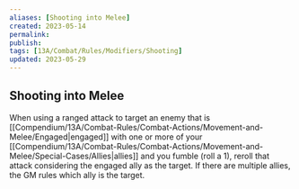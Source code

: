 ```yaml
---
aliases: [Shooting into Melee]
created: 2023-05-14
permalink: 
publish: 
tags: [13A/Combat/Rules/Modifiers/Shooting]
updated: 2023-05-29
---
```


## Shooting into Melee

When using a ranged attack to target an enemy that is [[Compendium/13A/Combat-Rules/Combat-Actions/Movement-and-Melee/Engaged|engaged]] with one or more of your [[Compendium/13A/Combat-Rules/Combat-Actions/Movement-and-Melee/Special-Cases/Allies|allies]] and you fumble (roll a 1), reroll that attack considering the engaged ally as the target. If there are multiple allies, the GM rules which ally is the target.